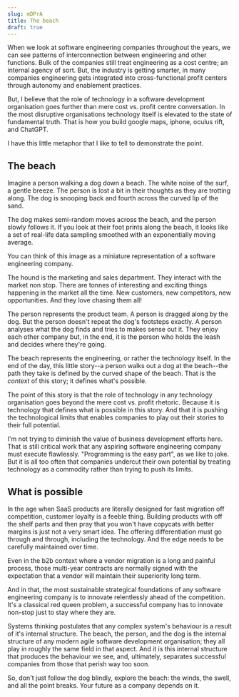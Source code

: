 ```yaml
---
slug: mDPrA
title: The beach
draft: true
---
```


When we look at software engineering companies throughout the years, we can see
patterns of interconnection between engineering and other functions. Bulk of the
companies still treat engineering as a cost centre; an internal agency of sort.
But, the industry is getting smarter, in many companies engineering gets
integrated into cross-functional profit centers through autonomy and enablement
practices.

But, I believe that the role of technology in a software development
organisation goes further than mere cost vs. profit centre conversation. In the
most disruptive organisations technology itself is elevated to the state of
fundamental truth. That is how you build google maps, iphone, oculus rift, and
ChatGPT.

I have this little metaphor that I like to tell to demonstrate the point.

## The beach

Imagine a person walking a dog down a beach. The white noise of the surf, a
gentle breeze. The person is lost a bit in their thoughts as they are trotting
along. The dog is snooping back and fourth across the curved lip of the sand.

The dog makes semi-random moves across the beach, and the person slowly follows
it. If you look at their foot prints along the beach, it looks like a set of
real-life data sampling smoothed with an exponentially moving average.

You can think of this image as a miniature representation of a software
engineering company.

The hound is the marketing and sales department. They interact with the market
non stop. There are tonnes of interesting and exciting things happening in the
market all the time. New customers, new competitors, new opportunities. And they
love chasing them all!

The person represents the product team. A person is dragged along by the dog.
But the person doesn't repeat the dog's footsteps exactly. A person analyses
what the dog finds and tries to makes sense out it. They enjoy each other
company but, in the end, it is the person who holds the leash and decides where
they're going.

The beach represents the engineering, or rather the technology itself. In the
end of the day, this little story--a person walks out a dog at the beach--the
path they take is defined by the curved shape of the beach. That is the
_context_ of this story; it defines what's possible.

The point of this story is that the role of technology in any technology
organisation goes beyond the mere cost vs. profit rhetoric. Because it is
technology that defines what is possible in this story. And that it is pushing
the technological limits that enables companies to play out their stories to
their full potential.

I'm not trying to diminish the value of business development efforts here. That
is still critical work that any aspiring software engineering company must
execute flawlessly. "Programming is the easy part", as we like to joke. But it
is all too often that companies undercut their own potential by treating
technology as a commodity rather than trying to push its limits.

## What is possible

In the age when SaaS products are literally designed for fast migration off
competition, customer loyalty is a feeble thing. Building products with off the
shelf parts and then pray that you won't have copycats with better margins is
just not a very smart idea. The offering differentiation must go through and
through, including the technology. And the edge needs to be carefully maintained
over time.

Even in the b2b context where a vendor migration is a long and painful process,
those multi-year contracts are normally signed with the expectation that a
vendor will maintain their superiority long term.

And in that, the most sustainable strategical foundations of any software
engineering company is to innovate relentlessly ahead of the competition. It's a
classical red queen problem, a successful company has to innovate non-stop just
to stay where they are.

Systems thinking postulates that any complex system's behaviour is a result of
it's internal structure. The beach, the person, and the dog is the internal
structure of any modern agile software development organisation; they all play
in roughly the same field in that aspect. And it is this internal structure that
produces the behaviour we see, and, ultimately, separates successful companies
from those that perish way too soon.

So, don't just follow the dog blindly, explore the beach: the winds, the swell,
and all the point breaks. Your future as a company depends on it.
